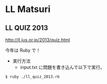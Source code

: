 LL Matsuri
==========

LL QUIZ 2013
------------

http://ll.jus.or.jp/2013/quiz.html

今年は Ruby で！

* 実行方法
  * input.txt に問題を書き込んで以下で実行。

```
$ ruby ./ll_quiz_2013.rb
```
